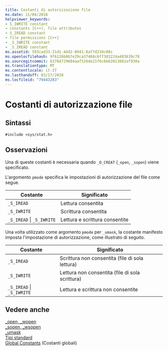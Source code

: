 ```yaml
---
title: Costanti di autorizzazione file
ms.date: 11/04/2016
helpviewer_keywords:
- S_IWRITE constant
- constants [C++], file attributes
- S_IREAD constant
- file permissions [C++]
- _S_IWRITE constant
- _S_IREAD constant
ms.assetid: 593cad33-31d1-44d2-8941-8af7d210c88c
ms.openlocfilehash: 9f6126b867e29ca37468c6ff383224a483639c78
ms.sourcegitcommit: 63784729604aaf526de21f6c6b62813882af930a
ms.translationtype: MT
ms.contentlocale: it-IT
ms.lasthandoff: 03/17/2020
ms.locfileid: "79443283"
---
```

# <a name="file-permission-constants"></a>Costanti di autorizzazione file

## <a name="syntax"></a>Sintassi

```
#include <sys/stat.h>
```

## <a name="remarks"></a>Osservazioni

Una di queste costanti è necessaria quando `_O_CREAT` (`_open`, `_sopen`) viene specificato.

L'argomento `pmode` specifica le impostazioni di autorizzazione del file come segue.

|Costante|Significato|
|--------------|-------------|
|`_S_IREAD`|Lettura consentita|
|`_S_IWRITE`|Scrittura consentita|
|`_S_IREAD` &#124; `_S_IWRITE`|Lettura e scrittura consentite|

Una volta utilizzato come argomento `pmode` per `_umask`, la costante manifesto imposta l'impostazione di autorizzazione, come illustrato di seguito.

|Costante|Significato|
|--------------|-------------|
|`_S_IREAD`|Scrittura non consentita (file di sola lettura)|
|`_S_IWRITE`|Lettura non consentita (file di sola scrittura)|
|`_S_IREAD` &#124; `_S_IWRITE`|Lettura e scrittura non consentite|

## <a name="see-also"></a>Vedere anche

[_open, _wopen](../c-runtime-library/reference/open-wopen.md)<br/>
[_sopen, _wsopen](../c-runtime-library/reference/sopen-wsopen.md)<br/>
[_umask](../c-runtime-library/reference/umask.md)<br/>
[Tipi standard](../c-runtime-library/standard-types.md)<br/>
[Global Constants](../c-runtime-library/global-constants.md) (Costanti globali)
